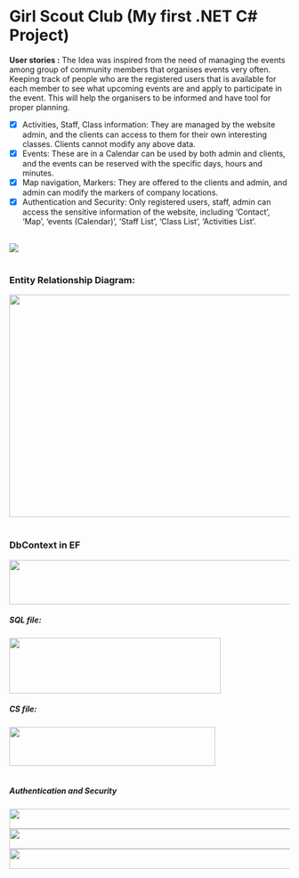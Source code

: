# Girl Scout Club (My first .NET C# Project)


**User stories :**
The Idea was inspired from the need of managing the events among group of community members that organises events very often. Keeping track of people who are the registered users that is available for each member to see what upcoming events are and apply to participate in the event. This will help the organisers to be informed and have tool for proper planning.
- [x] Activities, Staff, Class information: 
They are managed by the website admin, and the clients can access to them for their own interesting classes. Clients cannot modify any above data.
- [x] Events: 
These are in a Calendar can be used by both admin and clients, and the events can be reserved with the specific days, hours and minutes.
- [x] Map navigation, Markers:
They are offered to the clients and admin, and admin can modify the markers of company locations.
- [x] Authentication and Security: 
Only registered users, staff, admin can access the sensitive information of the website, including ‘Contact’, ‘Map’, ‘events (Calendar)’, ‘Staff List’, ‘Class List’, ‘Activities List’. 
</br></br>
<img src="https://user-images.githubusercontent.com/44200835/67093730-0470cf80-f1fe-11e9-9149-708a4040ca1a.png">
</br></br>
<h3>Entity Relationship Diagram: </h3>
<img src="https://user-images.githubusercontent.com/44200835/67093223-dd65ce00-f1fc-11e9-8577-150a58bee269.png" width="550" height="400">
</br></br>
<h3>DbContext in EF</h3>
<img src="https://user-images.githubusercontent.com/44200835/67094804-400c9900-f200-11e9-83f3-e5e90c5fb4b4.png" width="600" height="80">
<h5>SQL file:</h5>
<img src="https://user-images.githubusercontent.com/44200835/67094359-6ed63f80-f1ff-11e9-9675-2a74d5496a50.png" width="380" height="100">
<h5>CS file:</h5>
<img src="https://user-images.githubusercontent.com/44200835/67094364-71d13000-f1ff-11e9-9f77-9c094d3d9610.png" width="370" height="70">
</br></br>
<h5>Authentication and Security</h5>
<img src="https://user-images.githubusercontent.com/44200835/67095200-14d67980-f201-11e9-827e-4429b389b3d8.png" width="600" height="36">
<img src="https://user-images.githubusercontent.com/44200835/67095210-1bfd8780-f201-11e9-836d-71ad65356d73.png" width="600" height="36">
<img src="https://user-images.githubusercontent.com/44200835/67095213-1e5fe180-f201-11e9-888a-018f14361962.png" width="600" height="36">

